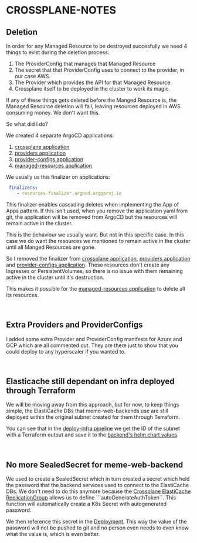 # CROSSPLANE-NOTES

## Deletion
In order for any Managed Resource to be destroyed succesfully we need 4 things to exist during the deletion process:
1. The ProviderConfig that manages that Managed Resource
2. The secret that that ProviderConfig uses to connect to the provider, in our case AWS.
3. The Provider which provides the API for that Managed Resource.
4. Crossplane itself to be deployed in the cluster to work its magic.

If any of these things gets deleted before the Manged Resource is, the Managed Resource deletion will fail, leaving resources deployed in AWS consuming money. We don't want this.

So what did I do? 

We created 4 separate ArgoCD applications:
1. [crossplane application](/argo-cd/applications/infra/crossplane-application.yaml)
2. [providers application](/argo-cd/applications/infra/crossplane-providers-application.yaml)
3. [provider-configs application](/argo-cd/applications/infra/crossplane-provider-configs-application.yaml)
4. [managed-resources application](/argo-cd/applications/infra/crossplane-managed-resources-application.yaml)

We usually us this finalizer on applications:
```yaml
 finalizers:
    - resources-finalizer.argocd.argoproj.io 
```
This finalizer enables cascading deletes when implementing the App of Apps pattern. If this isn't used, when you remove the application yaml from git, the application will be removed from ArgoCD but the resources will remain active in the cluster. 

This is the behaviour we usually want. But not in this specific case. In this case we do want the resources we mentioned to remain active in the cluster until all Manged Resources are gone.

So I removed the finalizer from [crossplane application](/argo-cd/applications/infra/crossplane-application.yaml), [providers application](/argo-cd/applications/infra/crossplane-providers-application.yaml) and [provider-configs application](/argo-cd/applications/infra/crossplane-provider-configs-application.yaml). These resources don't create any Ingresses or PersistentVolumes, so there is no issue with them remaining active in the cluster until it's destruction.

This makes it possible for the [managed-resources application](/argo-cd/applications/infra/crossplane-managed-resources-application.yaml) to delete all its resources.


<!-- ## Cascade deployment & deletion
si pones los providers y rpoviderconfig en el mismo char t q crossplane nunca levanta ningunrecurso
"The Kubernetes API could not find pkg.crossplane.io/Provider for requested resource crossplane-system/provider-aws-ec2. Make sure the "Provider" CRD is installed on the destination cluster."
provider needs crossplane to deploy, providerconfig need provider

Sync waves don't seem to work in this case. So I had to:
1. Create a [providers application](/helm-charts/infra/crossplane/templates/custom-templates/providers-application.yaml) as a custom template inside the [Crossplane helm chart](/helm-charts/infra/crossplane/) with an Argo sync-wave of "1" so that it deploys only after al Crossplane chart resources are deployed. This application has all the Provider manifest but also:
2. A [provider-configs application](helm-charts/infra/crossplane/providers/provider-configs-application.yaml) with an Argo sync-wave of "1" so that it deploys only after all Providers have been deployed. It will deploy the [ProviderCofigs](/helm-charts/infra/crossplane/provider-configs/). In this case just one which is the AWS one... BUT ALSO:
3. A [crossplane-demo application](/helm-charts/infra/crossplane/provider-configs/crossplane-demo-application.yaml) which will deploy the [actual AWS Managed Resources... BUT ALSO!!!... just kidding, that's it.

<p title="Crossplane diagram" align="center"> <img img width="1000" src="https://i.imgur.com/kDIQR9v.jpg"> </p>

I repeat, THIS IS NOT how one is supposed to use Crossplne. We'll only do it like this to get used to the fundamentals.

This way we resolve the order in which they nedd to be deployed so we have no errors.
I had to find this workaround. not then most elegant solution. If you have any better ideas, I'm all ears


## Cascade deletion
At the time of deletion we need to make sure of three things:
1. The ProviderConfig doesn't get deleted before the Managed Resources: If it did, there wouldn't be anyone to send the request to AWS to have the Managed Resources deleted.
2. The aws-secret holding the credentials doesn't get deleted before the ProviderConfig: If it does, the ProviderConfig won't be able to connect to AWS.
3. The Providers don't get deleted before the Managed Resources: If they do the ProviderConfig won't know how to interact with the AWS APIs.


I created a kind fo application cascading effect where ProviderConfig cant be deleted until managed resources are delted (this is by design from Crossplane through the use of ProviderConfigUsages), Provider cant be deleted until ProviderConfig is deleted (this is thanks to this application cascadde) and Crossplane application cant be deleted untip Providers application is deleted (also thanks to cascading effect), which means the secret is not deleted which would stop the ProviderConf from connecting to aws if it was

Managed Resources <- ProviderConfig <- Providers <- Crossplane


`The same behaviour doesnt exist for between Provider and Managed Resources, meaning the Managed Resources can be deleted before the Provider they are dependant on.

I thoufght this could be accomplished with sync waves but the managed resources exist iin a differnt application that the providers so it doesnt work

ARGO NO APPLICA EXITOSAMENTE LA APPLICATION DE CORSSPLANE POR LOS PROVIDER Y PROVEDR CONGI Q NO SE PUEDEN APLICAR PORQ NO EXISTEN LOS  CRDS CORRESPONDIENTES, EL TEMA ES Q LOS CRDS CORRESPONDIENTE NO SE EN QUE MOMENTO NI DE DONDE SALEN? LOS GENEREA LOS PODS? ARGO POR DEFAULT DEBERIA APLICAR PRIMERO ESTOS CRDS PERO EN EL CHART NO APARENCE LOS MANIFEST DE LOS CRD POR LO Q NO LOS RECONOCE COMO ALGO QUE TIENE QUE APLICARSE PRIMERO. COMO SE CREAN Y DE DONDE SALEN LOS CRD DE PROVIDEER Y PROVIDERCONFIG???? 

      # We also need to delete all Crossplane managed resources before the Crossplane application is deleted. If the ProviderConfig is deleted before the managed resources, the managed resources will be orphaned and not deleted. See: https://github.com/crossplane/crossplane/issues/1737

siempre me queda un securitygroupingressrules.ec2.aws.upbound.io random y hay q editarle el finalizer pa q no joda. Es por esto? https://github.com/crossplane-contrib/provider-upjet-aws/issues/1242

<br/> -->

<br/>

## Extra Providers and ProviderConfigs

I added some extra Provider and ProviderConfig manifests for Azure and GCP which are all commented out. They are there just to show that you could deploy to any hyperscaler if you wanted to. 

<br/>

## Elasticache still dependant on infra deployed through Terraform

We will be moving away from this approach, but for now, to keep things simple, the ElastiCache DBs that meme-web-backends use are still deployed within the original subnet created for them through Terraform. 

You can see that in the [deploy-infra pipeline](/.github/workflows/01-deploy-infra.yaml) we get the ID of the subnet with a Terraform output and save it to the [backend's helm chart values](/helm-charts/systems/meme-web/backend/values.yaml).

<br/>

## No more SealedSecret for meme-web-backend
We used to create a SealedSecret which in turn created a secret which held the password that the backend services used to connect to the ElastiCache DBs. We don't need to do this anymore because the [Crossplane ElastiCache ReplicationGroup](/helm-charts/systems/meme-web/backend/templates/crossplane/elasticache-replication-group.yaml) allows us to define ```autoGenerateAuthToken``. This function will automatically create a K8s Secret with autogenerated password. 

We then reference this secret in the [Deployment](/helm-charts/systems/meme-web/backend/templates/deployment.yaml). This way the value of the password will not be pushed to git and no person even needs to even know what the value is, which is even better.
